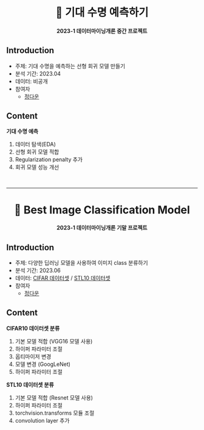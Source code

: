 <h1 align="center"> 🎅 기대 수명 예측하기 </h1>
<h4 align="center"> 2023-1 데이터마이닝개론 중간 프로젝트</h4>

## Introduction
* 주제: 기대 수명을 예측하는 선형 회귀 모델 만들기
* 분석 기간: 2023.04
* 데이터: 비공개
* 참여자
  * [정다운](https://github.com/daunjj)

## Content
**기대 수명 예측**
1. 데이터 탐색(EDA)
2. 선형 회귀 모델 적합
3. Regularization penalty 추가
4. 회귀 모델 성능 개선 

<br>

********************

<h1 align="center"> 🐴 Best Image Classification Model </h1>
<h4 align="center"> 2023-1 데이터마이닝개론 기말 프로젝트</h4>

## Introduction
* 주제: 다양한 딥러닝 모델을 사용하여 이미지 class 분류하기  
* 분석 기간: 2023.06
* 데이터: [CIFAR 데이터셋](https://www.cs.toronto.edu/~kriz/cifar.html) / [STL10 데이터셋](https://cs.stanford.edu/~acoates/stl10/)
* 참여자
  * [정다운](https://github.com/daunjj)

## Content
**CIFAR10 데이터셋 분류**
1. 기본 모델 적합 (VGG16 모델 사용) 
  2. 하이퍼 파라미터 조절
  3. 옵티마이저 변경
  4. 모델 변경 (GoogLeNet)
  5. 하이퍼 파라미터 조절
   
**STL10 데이터셋 분류**
1. 기본 모델 적합 (Resnet 모델 사용) 
  2. 하이퍼 파라미터 조절
  3. torchvision.transforms 모듈 조절
  4. convolution layer 추가


